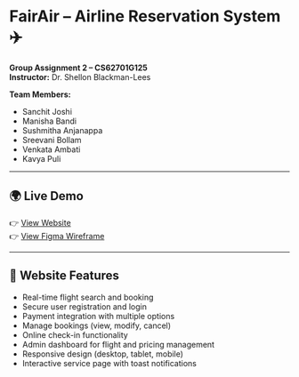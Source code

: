 # FairAir – Airline Reservation System ✈️  

**Group Assignment 2 – CS62701G125**  
**Instructor:** Dr. Shellon Blackman-Lees  

**Team Members:**  
- Sanchit Joshi  
- Manisha Bandi  
- Sushmitha Anjanappa  
- Sreevani Bollam  
- Venkata Ambati  
- Kavya Puli  

---

## 🌍 Live Demo
👉 [View Website](https://manisha-ai-ml.github.io/FairAir-Website/)  
👉 [View Figma Wireframe](https://www.figma.com/proto/0V0ChsbZNz0tgZDrD5KzsQ/FairAir-Airline-Reservation-System?node-id=2-2086&t=KJ9JwPffaaieqSxB-1)  

---

## 📌 Website Features
- Real-time flight search and booking  
- Secure user registration and login  
- Payment integration with multiple options  
- Manage bookings (view, modify, cancel)  
- Online check-in functionality  
- Admin dashboard for flight and pricing management  
- Responsive design (desktop, tablet, mobile)  
- Interactive service page with toast notifications 
